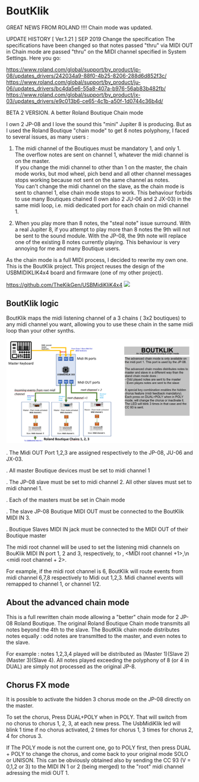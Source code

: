 # BoutKlik


GREAT NEWS FROM ROLAND !!!!
Chain mode was updated.

UPDATE HISTORY
[ Ver.1.21 ] SEP 2019
Change the specification
The specifications have been changed so that notes passed "thru" via MIDI OUT in Chain mode are passed "thru" on the MIDI channel specified in System Settings.
Here you go:

https://www.roland.com/global/support/by_product/jp-08/updates_drivers/242034a9-88f0-4b25-8206-288d6d852f3c/
https://www.roland.com/global/support/by_product/ju-06/updates_drivers/bc4da5e6-55a8-407a-b976-56ab83b482fb/
https://www.roland.com/global/support/by_product/jx-03/updates_drivers/e9c013b6-ce65-4c1b-a50f-1d0744c36b4d/


BETA 2 VERSION.
A better Roland Boutique Chain mode

I own 2 JP-08 and I love the sound this "mini" Jupiter 8 is producing.
But as I used the Roland Boutique "chain mode" to get 8 notes polyphony, I faced to several issues, as many users :

1. The midi channel of the Boutiques must be mandatory 1, and only 1.  
The overflow notes are sent on channel 1, whatever the midi channel is on the master.  
If you change the midi channel to other than 1 on the master, the chain mode works, but mod wheel, pich bend and all other channel messages stops working because not sent on the same channel as notes.  
You can't change the midi channel on the slave, as the chain mode is sent to channel 1, else chain mode stops to work.  This behaviour forbids to use many Boutiques chained (I own also 2 JU-06 and 2 JX-03) in the same midi loop, i.e. midi dedicated port for each chain on midi channel 1.

2. When you play more than 8 notes, the "steal note" issue surround.  With a real Jupiter 8, if you attempt to play more than 8 notes the 9th will not be sent to the sound module.  With the JP-08, the 9th note will replace one of the existing 8 notes currently playing.  This behaviour is very annoying for me and many Boutique users.

As the chain mode is a full MIDI process, I decided to rewrite my own one.  This is the BoutKlik project.
This project reuses the design of the USBMIDIKLIK4x4 board and firmware (one of my other project).

https://github.com/TheKikGen/USBMidiKliK4x4
<img border="0" src="https://2.bp.blogspot.com/-wo1H27RQYiU/XDzO9VG3vdI/AAAAAAAAAWA/KehLjyXhLTg_nmjjmEkO7LZtY5H83Rr-ACLcBGAs/s1600/20190113_221557.jpg"  />

## BoutKlik logic 

BoutKlik maps the midi listening channel of a 3 chains ( 3x2 boutiques) to any midi channel you want, allowing you to use these chain in the same midi loop than your other synths.

<img border="0" src="https://github.com/TheKikGen/BoutKlik/blob/master/doc/BoutKlik_Topology.PNG?raw=true"  />

. The Midi OUT Port 1,2,3 are assigned respectively to the JP-08, JU-06 and JX-03.

. All master Boutique devices must be set to midi channel 1

. The JP-08 slave must be set to midi channel 2. All other slaves must set to midi channel 1.

. Each of the masters must be set in Chain mode

. The slave JP-08 Boutique MIDI OUT must be connected to the BoutKlik MIDI IN 3.

. Boutique Slaves MIDI IN jack must be connected to the MIDI OUT of their Boutique master

The midi root channel will be used to set the listening midi channels on BouKlik MIDI IN port 1, 2 and 3, respectively, to <MIDI root channel>, <MIDI root channel +1>,\n <midi root channel + 2>.
  
 For example, if the midi root channel is 6, BoutKlik will route events from midi channel 6,7,8 respectively to Midi out 1,2,3.
 Midi channel events will remapped to channel 1, or channel 1/2.

## About the advanced chain mode 

This is a full rewritten chain mode allowing a "better" chain mode for 2 JP-08 Roland Boutique. 
The original Roland Boutique Chain mode transmits all notes beyond the 4th to the slave.
The BoutKlik chain mode distributes notes equally : odd notes are transmitted to the master, and even notes to the slave. 

For example : notes 1,2,3,4 played will be distributed as (Master 1)(Slave 2)(Master 3)(Slave 4). 
All notes played exceeding the polyphony of 8 (or 4 in DUAL) are simply not processed as the original JP-8.

## Chorus FX mode

It is possible to activate the hidden 3 chorus mode on the JP-08 directly on the master.

To set the chorus, Press DUAL+POLY when in POLY. That will switch from no chorus to chorus 1, 2, 3, at each new press.
The UsbMidiKlik led will blink 1 time if no chorus activated, 2 times for chorus 1, 3 times for chorus 2, 4 for chorus 3.

If The POLY mode is not the current one, go to POLY first, then press DUAL + POLY to change the chorus, and come back to your original mode SOLO or UNISON.
This can be obviously obtained also by sending the CC 93 (V = 0,1,2 or 3) to the MIDI IN 1 or 2 (being merged) to the "root" midi channel adressing the midi OUT 1.
